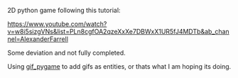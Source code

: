 2D python game following this tutorial:

https://www.youtube.com/watch?v=w8i5sizgVNs&list=PLn8cgfOA2qzeXxXe7DBWxX1UR5fJ4MDTb&ab_channel=AlexanderFarrell

Some deviation and not fully completed.

Using [gif_pygame](https://pypi.org/project/gif-pygame/#description) to add gifs as entities, or thats what I am hoping its doing.
